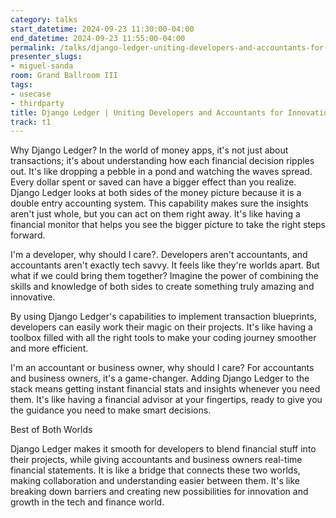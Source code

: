 ```yaml
---
category: talks
start_datetime: 2024-09-23 11:30:00-04:00
end_datetime: 2024-09-23 11:55:00-04:00
permalink: /talks/django-ledger-uniting-developers-and-accountants-for-innovation/
presenter_slugs:
- miguel-sanda
room: Grand Ballroom III
tags:
- usecase
- thirdparty
title: Django Ledger | Uniting Developers and Accountants for Innovation.
track: t1
---
```


Why Django Ledger?
In the world of money apps, it's not just about transactions; it's about understanding how each financial decision ripples out. It's like dropping a pebble in a pond and watching the waves spread. Every dollar spent or saved can have a bigger effect than you realize. Django Ledger looks at both sides of the money picture because it is a double entry accounting system. This capability makes sure the insights aren't just whole, but you can act on them right away. It's like having a financial monitor that helps you see the bigger picture to take the right steps forward. 

I'm a developer, why should I care?. 
Developers aren't accountants, and accountants aren't exactly tech savvy. It feels like they're worlds apart. But what if we could bring them together? Imagine the power of combining the skills and knowledge of both sides to create something truly amazing and innovative. 

By using Django Ledger's capabilities to implement transaction blueprints, developers can easily work their magic on their projects. It's like having a toolbox filled with all the right tools to make your coding journey smoother and more efficient. 

I'm an accountant or business owner, why should I care?
For accountants and business owners, it's a game-changer. Adding Django Ledger to the stack means getting instant financial stats and insights whenever you need them. It's like having a financial advisor at your fingertips, ready to give you the guidance you need to make smart decisions. 

Best of Both Worlds

Django Ledger makes it smooth for developers to blend financial stuff into their projects, while giving accountants and business owners real-time financial statements. It is like a bridge that connects these two worlds, making collaboration and understanding easier between them. It's like breaking down barriers and creating new possibilities for innovation and growth in the tech and finance world.
